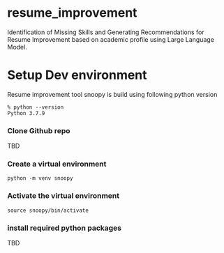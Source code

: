 # resume_improvement
Identification of Missing Skills and Generating Recommendations for Resume Improvement based on academic profile using Large Language Model.


# Setup Dev environment
Resume improvement tool snoopy is build using following python version
```
% python --version
Python 3.7.9
```
### Clone Github repo
TBD

### Create a virtual environment
```
python -m venv snoopy
```

### Activate the virtual environment
```
source snoopy/bin/activate
```

### install required python packages
TBD

### 

